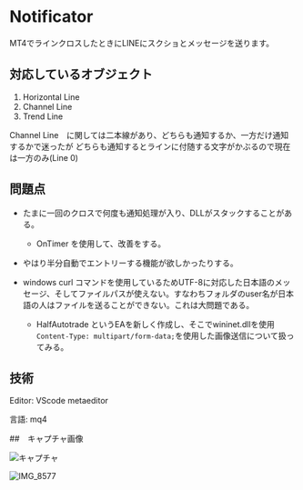 # Notificator 

MT4でラインクロスしたときにLINEにスクショとメッセージを送ります。


## 対応しているオブジェクト

1. Horizontal Line
2. Channel Line
3. Trend Line


Channel Line　に関しては二本線があり、どちらも通知するか、一方だけ通知するかで迷ったが
どちらも通知するとラインに付随する文字がかぶるので現在は一方のみ(Line 0)


## 問題点

- たまに一回のクロスで何度も通知処理が入り、DLLがスタックすることがある。
    - OnTimer を使用して、改善をする。

- やはり半分自動でエントリーする機能が欲しかったりする。

- windows curl コマンドを使用しているためUTF-8に対応した日本語のメッセージ、そしてファイルパスが使えない。すなわちフォルダのuser名が日本語の人はファイルを送ることができない。これは大問題である。
    - HalfAutotrade というEAを新しく作成し、そこでwininet.dllを使用
    ```Content-Type: multipart/form-data;```を使用した画像送信について扱ってみる。


## 技術
Editor: VScode metaeditor

言語: mq4

##　キャプチャ画像

![キャプチャ](https://user-images.githubusercontent.com/75787495/128267385-122b2be5-49b2-48b8-8920-a3dc37f735b6.PNG)

![IMG_8577](https://user-images.githubusercontent.com/75787495/128267423-7899dd5c-672d-4140-9efc-cd1d205b4576.PNG)

